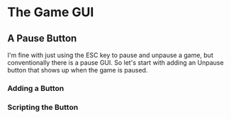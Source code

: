 # The Game GUI

## A Pause Button

I'm fine with just using the ESC key to pause and unpause a game, but conventionally there is a pause GUI. So let's start with adding an Unpause button that shows up when the game is paused.

### Adding a Button

### Scripting the Button



